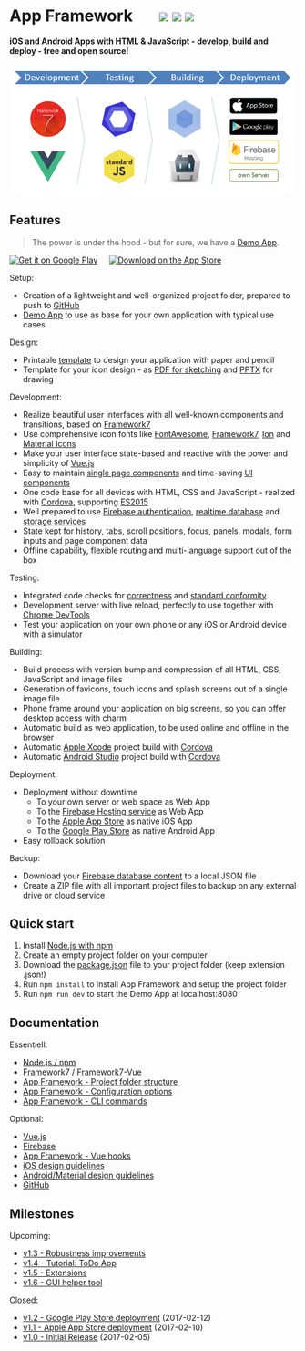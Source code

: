 # App Framework &nbsp; &nbsp; &nbsp; [![](https://img.shields.io/npm/dt/app-framework.svg)](https://www.npmjs.com/package/app-framework) [![](https://img.shields.io/npm/v/app-framework.svg)](https://www.npmjs.com/package/app-framework) [![](https://img.shields.io/npm/l/app-framework.svg)](https://www.npmjs.com/package/app-framework)

**iOS and Android Apps with HTML & JavaScript - develop, build and deploy - free and open source!**

![Process](media/process.png)

## Features

> The power is under the hood - but for sure, we have a [Demo App](https://app-framework.scriptpilot.de/).

<a href='https://play.google.com/store/apps/details?id=de.scriptpilot.appframework&pcampaignid=MKT-Other-global-all-co-prtnr-py-PartBadge-Mar2515-1'><img alt='Get it on Google Play' src='https://raw.githubusercontent.com/scriptPilot/app-framework/master/media/google-play-download.png' width='150'/></a>
&nbsp;&nbsp;&nbsp;
<a href='https://itunes.apple.com/us/app/app-framework-demo/id1203927581?mt=8'><img alt='Download on the App Store' src='https://raw.githubusercontent.com/scriptPilot/app-framework/master/media/app-store-download.png' width='150'/></a>

Setup:

- Creation of a lightweight and well-organized project folder, prepared to push to [GitHub](https://github.com/about)
- [Demo App](https://app-framework.scriptpilot.de/) to use as base for your own application with typical use cases

Design:

- Printable [template](media/smartphone-template.pdf) to design your application with paper and pencil
- Template for your icon design - as [PDF for sketching](media/icon-template.pdf) and [PPTX](media/icon-template.pptx) for drawing

Development:

- Realize beautiful user interfaces with all well-known components and transitions, based on [Framework7](https://framework7.io/)
- Use comprehensive icon fonts like [FontAwesome](http://fontawesome.io/), [Framework7](http://framework7.io/icons/), [Ion](http://ionicons.com/) and [Material Icons](https://material.io/icons/)
- Make your user interface state-based and reactive with the power and simplicity of [Vue.js](https://vuejs.org/)
- Easy to maintain [single page components](https://vuejs.org/guide/single-file-components) and time-saving [UI components](https://framework7.io/vue/)
- One code base for all devices with HTML, CSS and JavaScript - realized with [Cordova](https://cordova.apache.org/), supporting [ES2015](https://babeljs.io/learn-es2015/)
- Well prepared to use [Firebase authentication](https://firebase.google.com/docs/auth/), [realtime database](https://firebase.google.com/docs/database/) and [storage services](https://firebase.google.com/docs/storage/)
- State kept for history, tabs, scroll positions, focus, panels, modals, form inputs and page component data
- Offline capability, flexible routing and multi-language support out of the box

Testing:

- Integrated code checks for [correctness](http://eslint.org/) and [standard conformity](http://standardjs.com/)
- Development server with live reload, perfectly to use together with [Chrome DevTools](https://developers.google.com/web/tools/chrome-devtools/)
- Test your application on your own phone or any iOS or Android device with a simulator

Building:

- Build process with version bump and compression of all HTML, CSS, JavaScript and image files
- Generation of favicons, touch icons and splash screens out of a single image file
- Phone frame around your application on big screens, so you can offer desktop access with charm
- Automatic build as web application, to be used online and offline in the browser
- Automatic [Apple Xcode](https://developer.apple.com/xcode/) project build with [Cordova](https://cordova.apache.org/)
- Automatic [Android Studio](https://developer.android.com/studio) project build with [Cordova](https://cordova.apache.org/)

Deployment:

- Deployment without downtime
  - To your own server or web space as Web App
  - To the [Firebase Hosting service](https://firebase.google.com/docs/hosting/) as Web App
  - To the [Apple App Store](https://itunes.apple.com/de/) as native iOS App
  - To the [Google Play Store](https://play.google.com/) as native Android App
- Easy rollback solution

Backup:

- Download your [Firebase database content](https://firebase.google.com/docs/database/) to a local JSON file
- Create a ZIP file with all important project files to backup on any external drive or cloud service

## Quick start

1. Install [Node.js with npm](https://docs.npmjs.com/getting-started/what-is-npm)
2. Create an empty project folder on your computer
3. Download the [package.json](https://raw.githubusercontent.com/scriptPilot/app-framework/master/demo-app/package.json) file to your project folder (keep extension .json!)
4. Run `npm install` to install App Framework and setup the project folder
5. Run `npm run dev` to start the Demo App at localhost:8080

## Documentation

Essentiell:

- [Node.js / npm](https://docs.npmjs.com/getting-started/what-is-npm)
- [Framework7](https://framework7.io/docs/) / [Framework7-Vue](https://framework7.io/vue/)
- [App Framework - Project folder structure](docs/project-folder-structure.md)
- [App Framework - Configuration options](docs/configuration-options.md)
- [App Framework - CLI commands](docs/cli-commands.md)

Optional:

- [Vue.js](https://vuejs.org/v2/guide/)
- [Firebase](https://firebase.google.com/docs/web/setup)
- [App Framework - Vue hooks](docs/vue-hooks.md)
- [iOS design guidelines](https://developer.apple.com/ios/human-interface-guidelines)
- [Android/Material design guidelines](https://developer.android.com/design/index.html)
- [GitHub](https://guides.github.com/)

## Milestones

Upcoming:

- [v1.3 - Robustness improvements](https://github.com/scriptPilot/app-framework/milestone/6)
- [v1.4 - Tutorial: ToDo App](https://github.com/scriptPilot/app-framework/milestone/3)
- [v1.5 - Extensions](https://github.com/scriptPilot/app-framework/milestone/7)
- [v1.6 - GUI helper tool](https://github.com/scriptPilot/app-framework/milestone/8)

Closed:

- [v1.2 - Google Play Store deployment](https://github.com/scriptPilot/app-framework/milestone/5?closed=1) (2017-02-12)
- [v1.1 - Apple App Store deployment](https://github.com/scriptPilot/app-framework/milestone/4?closed=1) (2017-02-10)
- [v1.0 - Initial Release](https://github.com/scriptPilot/app-framework/milestone/1?closed=1) (2017-02-05)
